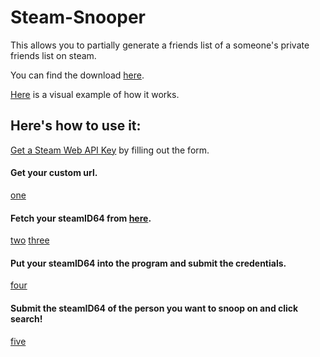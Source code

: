 # Steam-Snooper

This allows you to partially generate a friends list of a someone's private friends list on steam.

You can find the download [here](https://github.com/cisphon/Steam-Snooper/releases).

[Here](https://github.com/cisphon/Steam-Snooper/blob/master/HOWITWORKS.md) is a visual example of how it works.

## Here's how to use it:
[Get a Steam Web API Key](https://steamcommunity.com/dev) by filling out the form.

#### Get your custom url.
[one](https://github.com/cisphon/Steam-Snooper/blob/master/images/how_1.jpg)

#### Fetch your steamID64 from [here](https://steamidfinder.com/).
[two](https://github.com/cisphon/Steam-Snooper/blob/master/images/how_2.jpg)
[three](https://github.com/cisphon/Steam-Snooper/blob/master/images/how_3.jpg)

#### Put your steamID64 into the program and submit the credentials.
[four](https://github.com/cisphon/Steam-Snooper/blob/master/images/how_4.jpg)

#### Submit the steamID64 of the person you want to snoop on and click search!
[five](https://github.com/cisphon/Steam-Snooper/blob/master/images/how_5.jpg)
